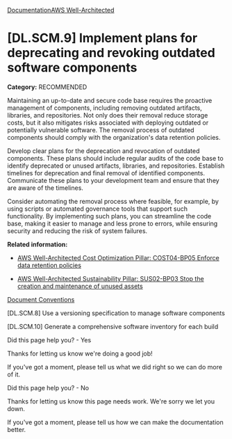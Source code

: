 [Documentation](/index.html)[AWS Well-Architected](devops-guidance.html)

# [DL.SCM.9] Implement plans for deprecating and revoking outdated software components

**Category:** RECOMMENDED

Maintaining an up-to-date and secure code base requires the proactive management of components, including removing outdated artifacts, libraries, and repositories. Not only does their removal reduce storage costs, but it also mitigates risks associated with deploying outdated or potentially vulnerable software. The removal process of outdated components should comply with the organization's data retention policies.

Develop clear plans for the deprecation and revocation of outdated components. These plans should include regular audits of the code base to identify deprecated or unused artifacts, libraries, and repositories. Establish timelines for deprecation and final removal of identified components. Communicate these plans to your development team and ensure that they are aware of the timelines.

Consider automating the removal process where feasible, for example, by using scripts or automated governance tools that support such functionality. By implementing such plans, you can streamline the code base, making it easier to manage and less prone to errors, while ensuring security and reducing the risk of system failures.

**Related information:**

* [AWS Well-Architected Cost Optimization Pillar: COST04-BP05 Enforce data retention policies](https://docs.aws.amazon.com/wellarchitected/latest/cost-optimization-pillar/cost_decomissioning_resources_data_retention.html)

* [AWS Well-Architected Sustainability Pillar: SUS02-BP03 Stop the creation and maintenance of unused assets](https://docs.aws.amazon.com/wellarchitected/latest/sustainability-pillar/sus_sus_user_a4.html)


[Document Conventions](/general/latest/gr/docconventions.html)

\[DL.SCM.8] Use a versioning specification to manage software components

\[DL.SCM.10] Generate a comprehensive software inventory for each build

Did this page help you? - Yes

Thanks for letting us know we're doing a good job!

If you've got a moment, please tell us what we did right so we can do more of it.

Did this page help you? - No

Thanks for letting us know this page needs work. We're sorry we let you down.

If you've got a moment, please tell us how we can make the documentation better.</awsdocs-view></awsui-app-layout>